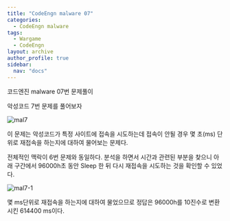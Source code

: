 ```yaml
---
title: "CodeEngn malware 07"
categories:
  - CodeEngn malware
tags:
  - Wargame
  - CodeEngn
layout: archive
author_profile: true
sidebar:
  nav: "docs"
---
```


코드엔진 malware 07번 문제풀이

악성코드 7번 문제를 풀어보자

![mal7](https://user-images.githubusercontent.com/91646923/135487646-64a22b08-d3b1-4276-b496-796f5d559753.png)

이 문제는 악성코드가 특정 사이트에 접속을 시도하는데 접속이 안될 경우 몇 초(ms) 단위로 재접속을 하는지에 대하여 물어보는 문제다.

전체적인 맥락이 6번 문제와 동일하다. 분석을 하면서 시간과 관련된 부분을 찾으니 아래 구간에서 96000h초 동안 Sleep 한 뒤 다시 재접속을 시도하는 것을 확인할 수 있었다.

![mal7-1](https://user-images.githubusercontent.com/91646923/135487690-8dc6b98b-c90d-4a84-9a71-71bf720b4c67.jpg)

몇 ms단위로 재접속을 하는지에 대하여 물었으므로 정답은 96000h를 10진수로 변환시킨 614400 ms이다.
